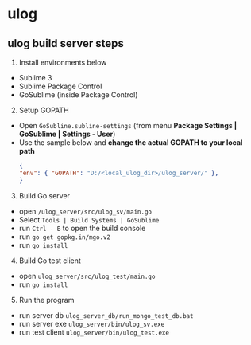 # ulog

## ulog build server steps

1. Install environments below
  - Sublime 3
  - Sublime Package Control
  - GoSublime (inside Package Control)

2. Setup GOPATH
  - Open `GoSubline.subline-settings` (from menu __Package Settings | GoSublime | Settings - User__) 
  - Use the sample below and __change the actual GOPATH to your local path__  
    ``` json
    {
    "env": { "GOPATH": "D:/<local_ulog_dir>/ulog_server/" },    
    }
    ```

3. Build Go server 
  - open `/ulog_server/src/ulog_sv/main.go` 
  - Select `Tools | Build Systems | GoSublime`
  - run `Ctrl - B` to open the build console
  - run `go get gopkg.in/mgo.v2`
  - run `go install`

4. Build Go test client
  - open `ulog_server/src/ulog_test/main.go`
  - run `go install`
  
5. Run the program
  - run server db `ulog_server_db/run_mongo_test_db.bat`
  - run server exe `ulog_server/bin/ulog_sv.exe`
  - run test client `ulog_server/bin/ulog_test.exe`


